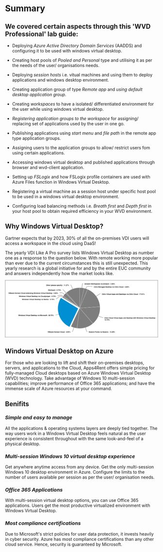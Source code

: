 # **Summary**


## **We covered certain aspects through this 'WVD Professional' lab guide:**

- Deploying *Azure Active Directory Domain Services* (AADDS) and configuring it to be used with windows virtual desktop.

- Creating host pools of *Pooled and Personal* type and utilising it as per the needs of the user/ organisations needs.

- Deploying *session hosts* i.e. vitual machines and using them to deploy applications and windows desktop environment.

- Creating application group of type *Remote app* and *using default desktop application group*.

- Creating *workspaces* to have a isolated/ differentiated environment for the user while using windows virtual desktop. 

- *Registering application groups to the workspace* for assigning/ replacing set of applications used by the user in one go.

- Publishing applications using *start menu* and *file path* in the remote app type application groups.

- Assigning users to the application groups to allow/ restrict users fom using certain applications.

- Accessing windows virtual desktop and published applications through browser and wvd-client application.

- Setting up *FSLogix* and how FSLogix profile containers are used with Azure Files function in Windows Virtual Desktop.

- Registering a virtual machine as a session host under specific host pool to be used in a windows virtual desktop environment.

- Configuring load balancing methods i.e. *Breath first* and *Depth first* in your host pool to obtain required efficiency in your WVD environment.


## **Why Windows Virtual Desktop?**

Gartner expects that by 2023, 30% of all the on-premises VDI users will access a workspace in the cloud using DaaS!

The yearly VDI Like A Pro survey lists Windows Virtual Desktop as number one as a response to the question below. With remote working more popular than ever due to the current circumstances this is still unexpected. This yearly research is a global initiative for and by the entire EUC community and answers independently how the market looks like.

![ws name.](media/w18.png)

## **Windows Virtual Desktop on Azure**

For those who are looking to lift and shift their on-premises desktops, servers, and applications to the Cloud, Apps4Rent offers simple pricing for fully-managed Cloud desktops based on Azure Windows Virtual Desktop (WVD) technology. Take advantage of Windows 10 multi-session capabilities; improve performance of Office 365 applications; and have the immense scale of Azure resources at your command. 


## **Benifits**

### *Simple and easy to manage*

All the applications & operating systems layers are deeply tied together. The way users work in a Windows Virtual Desktop feels natural as the user experience is consistent throughout with the same look-and-feel of a physical desktop.

### *Multi-session Windows 10 virtual desktop experience*

Get anywhere anytime access from any device. Get the only multi-session Windows 10 desktop environment in Azure. Configure the limits to the number of users available per session as per the user/ organisation needs.

### *Office 365 Applications*

With multi-session virtual desktop options, you can use Office 365 applications. Users get the most productive virtualized environment with Windows Virtual Desktop.


### *Most compliance certifications*

Due to Microsoft's strict policies for user data protection, it invests heavily in cyber security. Azure has most compliance certifications than any other cloud service. Hence, security is guaranteed by Microsoft.
